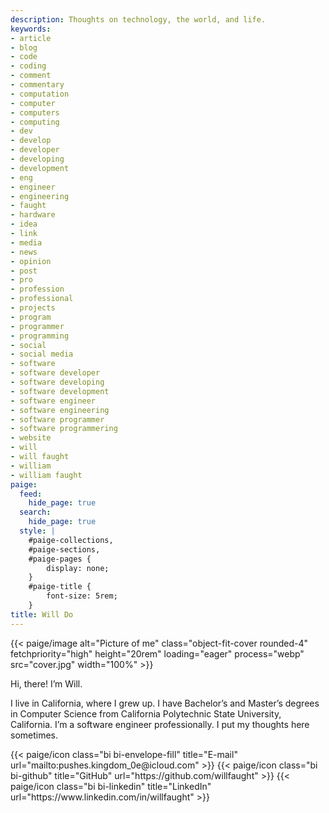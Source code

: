 ```yaml
---
description: Thoughts on technology, the world, and life.
keywords:
- article
- blog
- code
- coding
- comment
- commentary
- computation
- computer
- computers
- computing
- dev
- develop
- developer
- developing
- development
- eng
- engineer
- engineering
- faught
- hardware
- idea
- link
- media
- news
- opinion
- post
- pro
- profession
- professional
- projects
- program
- programmer
- programming
- social
- social media
- software
- software developer
- software developing
- software development
- software engineer
- software engineering
- software programmer
- software programmering
- website
- will
- will faught
- william
- william faught
paige:
  feed:
    hide_page: true
  search:
    hide_page: true
  style: |
    #paige-collections,
    #paige-sections,
    #paige-pages {
        display: none;
    }
    #paige-title {
        font-size: 5rem;
    }
title: Will Do
---
```


{{< paige/image alt="Picture of me" class="object-fit-cover rounded-4" fetchpriority="high" height="20rem" loading="eager" process="webp" src="cover.jpg" width="100%" >}}

<p class="display-5 fw-bold h2 text-center">Hi, there! I’m Will.</p>

<div class="container-fluid">
    <div class="justify-content-center row">
        <div class="col col-auto col-lg-7 px-0">
            <p class="lead text-center">I live in California, where I grew up. I have Bachelor’s and Master’s degrees in Computer Science from California Polytechnic State University, California. I’m a software engineer professionally. I put my thoughts here sometimes.</p>
        </div>
    </div>
</div>

<div class="column-gap-3 d-flex display-6 justify-content-center mb-3">
    {{< paige/icon class="bi bi-envelope-fill" title="E-mail" url="mailto:pushes.kingdom_0e@icloud.com" >}}
    {{< paige/icon class="bi bi-github" title="GitHub" url="https://github.com/willfaught" >}}
    {{< paige/icon class="bi bi-linkedin" title="LinkedIn" url="https://www.linkedin.com/in/willfaught" >}}
</div>
